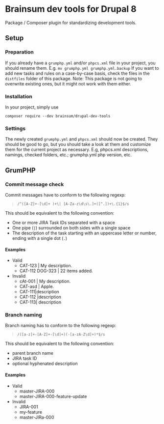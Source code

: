 # Brainsum dev tools for Drupal 8

Package / Composer plugin for standardizing development tools.

## Setup
### Preparation

If you already have a ```grumphp.yml``` and/or ```phpcs.xml``` file in your project, you should rename them. E.g. ```mv grumphp.yml grumphp.yml.backup```
If you want to add new tasks and rules on a case-by-case basis, check the files in the ```distfiles``` folder of this package.
Note: This package is not going to overwrite existing ones, but it might not work with them either.

### Installation

In your project, simply use

```composer require --dev brainsum/drupal-dev-tools```

### Settings

The newly created ```grumphp.yml``` and ```phpcs.xml``` should now be created. They should be good to go, but you should take a look at them and customize them for the current project as necessary.
E.g, phpcs.xml descriptions, namings, checked folders, etc.; grumphp.yml php version, etc.

## GrumPHP
### Commit message check

Commit messages have to conform to the following regexp:
> `/^([A-Z]+-[\d]+ )+\| [A-Za-z\d\s\.]+([^.])+\.{1}$/s`

This should be equivalent to the following convention:

- One or more JIRA Task IDs separated with a space
- One pipe (`|`) surrounded on both sides with a single space
- The description of the task starting with an uppercase letter or number, ending with a single dot (`.`)

#### Examples

- Valid
    - CAT-123 | My description.
    - CAT-112 DOG-323 | 22 items added.
- Invalid
    - cAt-001 | My description.
    - CAT-asd | Apple.
    - CAT-111|description
    - CAT-112 |description
    - CAT-113| description

### Branch naming

Branch naming has to conform to the following regexp:
> `/([a-z]+-[A-Z]+-[\d]+)(-[a-zA-Z\d]+)*$/s`

This should be equivalent to the following convention:

- parent branch name
- JIRA task ID
- optional hyphenated description

#### Examples

- Valid
    - master-JIRA-000
    - master-JIRA-000-feature-update
- Invalid
    - JIRA-001
    - my-feature
    - master-JIRa-000
